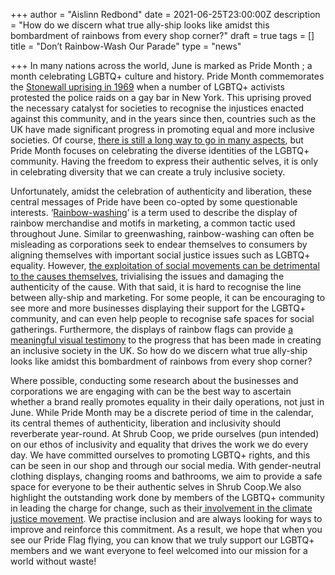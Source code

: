 +++
author = "Aislinn Redbond"
date = 2021-06-25T23:00:00Z
description = "How do we discern what true ally-ship looks like amidst this bombardment of rainbows from every shop corner?"
draft = true
tags = []
title = "Don’t Rainbow-Wash Our Parade"
type = "news"

+++
In many nations across the world, June is marked as Pride Month ; a month celebrating LGBTQ+ culture and history. Pride Month commemorates the [Stonewall uprising in 1969](https://www.history.com/news/stonewall-riots-timeline) when a number of LGBTQ+ activists protested the police raids on a gay bar in New York. This uprising proved the necessary catalyst for societies to recognise the injustices enacted against this community, and in the years since then, countries such as the UK have made significant progress in promoting equal and more inclusive societies. Of course, [there is still a long way to go in many aspects](https://www.gaytimes.co.uk/life/lgbtq-rights-may-have-progressed-but-young-people-are-still-struggling/), but Pride Month focuses on celebrating the diverse identities of the LGBTQ+ community. Having the freedom to express their authentic selves, it is only in celebrating diversity that we can create a truly inclusive society.

Unfortunately, amidst the celebration of authenticity and liberation, these central messages of Pride have been co-opted by some questionable interests. ‘[Rainbow-washing](https://www.wired.com/story/lgbtq-pride-consumerism/)’ is a term used to describe the display of rainbow merchandise and motifs in marketing, a common tactic used throughout June. Similar to greenwashing, rainbow-washing can often be misleading as corporations seek to endear themselves to consumers by aligning themselves with important social justice issues such as LGBTQ+ equality. However, [the exploitation of social movements can be detrimental to the causes themselves](https://www.mic.com/p/rainbow-washing-is-all-the-rage-among-the-big-corporations-this-month-81192984), trivialising the issues and damaging the authenticity of the cause. With that said, it is hard to recognise the line between ally-ship and marketing. For some people, it can be encouraging to see more and more businesses displaying their support for the LGBTQ+ community, and can even help people to recognise safe spaces for social gatherings. Furthermore, the displays of rainbow flags can provide [a meaningful visual testimony](https://emindful.com/2021/06/07/finding-and-loving-your-authentic-self-during-pride-month/) to the progress that has been made in creating an inclusive society in the UK. So how do we discern what true ally-ship looks like amidst this bombardment of rainbows from every shop corner?

Where possible, conducting some research about the businesses and corporations we are engaging with can be the best way to ascertain whether a brand really promotes equality in their daily operations, not just in June. While Pride Month may be a discrete period of time in the calendar, its central themes of authenticity, liberation and inclusivity should reverberate year-round. At Shrub Coop, we pride ourselves (pun intended) on our ethos of inclusivity and equality that drives the work we do every day. We have committed ourselves to promoting LGBTQ+ rights, and this can be seen in our shop and through our social media. With gender-neutral clothing displays, changing rooms and bathrooms, we aim to provide a safe space for everyone to be their authentic selves in Shrub Coop.We also highlight the outstanding work done by members of the LGBTQ+ community in leading the charge for change, such as their[ involvement in the climate justice movement](https://www.shrubcoop.org/how-the-lgbtq-community-is-shaping-climate-activism/). We practise inclusion and are always looking for ways to improve and reinforce this commitment. As a result, we hope that when you see our Pride Flag flying, you can know that we truly support our LGBTQ+ members and we want everyone to feel welcomed into our mission for a world without waste!